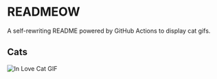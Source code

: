 # READMEOW

A self-rewriting README powered by GitHub Actions to display cat gifs.

## Cats

![In Love Cat GIF](https://media0.giphy.com/media/MDJ9IbxxvDUQM/200.gif?cid=9acd02dakh8oglq9g0d7dv1zvkqdtgakyrbekmusldr0f9iu&ep=v1_gifs_search&rid=200.gif&ct=g)
